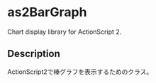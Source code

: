 # as2BarGraph
Chart display library for ActionScript 2.

## Description
ActionScript2で棒グラフを表示するためのクラス。

